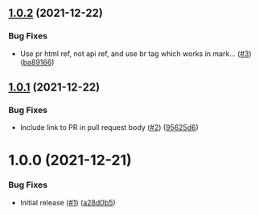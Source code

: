 ## [1.0.2](https://github.com/Unsupervisedcom/action-release-update-chart/compare/v1.0.1...v1.0.2) (2021-12-22)


### Bug Fixes

* Use pr html ref, not api ref, and use br tag which works in mark… ([#3](https://github.com/Unsupervisedcom/action-release-update-chart/issues/3)) ([ba89166](https://github.com/Unsupervisedcom/action-release-update-chart/commit/ba89166ab9cbc9535ea3bbd48b9b4731138e3e96))

## [1.0.1](https://github.com/Unsupervisedcom/action-release-update-chart/compare/v1.0.0...v1.0.1) (2021-12-22)


### Bug Fixes

* Include link to PR in pull request body ([#2](https://github.com/Unsupervisedcom/action-release-update-chart/issues/2)) ([95625d6](https://github.com/Unsupervisedcom/action-release-update-chart/commit/95625d6d6699086bb502e9a3bf7ac15281095b5b))

# 1.0.0 (2021-12-21)


### Bug Fixes

* Initial release ([#1](https://github.com/Unsupervisedcom/action-release-update-chart/issues/1)) ([a28d0b5](https://github.com/Unsupervisedcom/action-release-update-chart/commit/a28d0b52fd40773467f3f452d3d859622b34d4b7))
